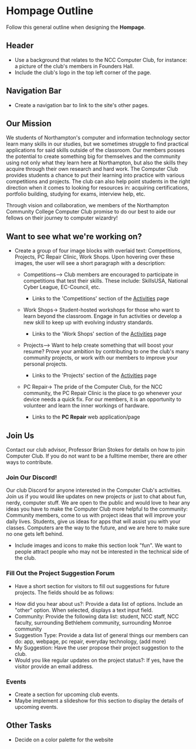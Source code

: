 # Hompage Outline
Follow this general outline when designing the **Hompage**. 

## Header

* Use a background that relates to the NCC Computer Club, for instance: a picture of the club's members in Founders Hall. 
* Include the club's logo in the top left corner of the page.

## Navigation Bar
* Create a navigation bar to link to the site's other pages.

## Our Mission  

We students of Northampton's computer and information technology sector learn many skills in our studies, but we sometimes struggle to find practical applications for said skills outside of the classroom. Our members posses the potential to create something big for themselves and the community using not only what they learn here at Northampton, but also the skills they acquire through their own research and hard work. The Computer Club provides students a chance to put their learning into practice with various competitions and projects. The club can also help point students in the right direction when it comes to looking for resources in: acquiring certifications, portfolio building, studying for exams, interview help, etc.  

Through vision and collaboration, we members of the Northampton Community College Computer Club promise to do our best to aide our fellows on their journey to computer wizardry!

## Want to see what we're working on?

* Create a group of four image blocks with overlaid text: Competitions, Projects, PC Repair Clinic, Work Shops. Upon hovering over these images, the user will see a short paragraph with a description:
  
  - Competitions–> Club members are encouraged to participate in competitions that test their skills. These include: SkillsUSA, National Cyber League, EC-Council, etc. 
    * Links to the 'Competitions' section of the [Activities](https://github.com/NCC-Computer-Club-Projects/NCC_Computer_Club_Website/blob/main/website_outline/activities.md) page

  - Work Shops-> Student-hosted workshops for those who want to learn beyond the classroom. Engage in fun activities or develop a new skill to keep up with evolving industry standards.
    * Links to the 'Work Shops' section of the [Activities](https://github.com/NCC-Computer-Club-Projects/NCC_Computer_Club_Website/blob/main/website_outline/activities.md) page

  - Projects–> Want to help create something that will boost your resume? Prove your ambition by contributing to one the club's many community projects, or work with our members to improve your personal projects.
    * Links to the 'Projects' section of the [Activities](https://github.com/NCC-Computer-Club-Projects/NCC_Computer_Club_Website/blob/main/website_outline/activities.md) page

  - PC Repair-> The pride of the Computer Club, for the NCC community, the PC Repair Clinic is the place to go whenever your device needs a quick fix. For our members, it is an opportunity to volunteer and learn the inner workings of hardware.
    * Links to the **PC Repair** web application/page

## Join Us 

<!-- This will be a longer section detailing how to join the club. -->

Contact our club advisor, Professor Brian Stokes for details on how to join Computer Club. If you do not want to be a fulltime member, there are other ways to contribute.

### Join Our Discord!
Our club Discord for anyone interested in the Computer Club's activities. Join us if you would like updates on new projects or just to chat about fun, nerdy, computer stuff. We are open to the public and would love to hear any ideas you have to make the Computer Club more helpful to the community: Community members, come to us with project ideas that will improve your daily lives. Students, give us ideas for apps that will assist you with your classes. Computers are the way to the future, and we are here to make sure no one gets left behind.

* Include images and icons to make this section look "fun". We want to people attract people who may not be interested in the technical side of the club.

### Fill Out the Project Suggestion Forum
* Have a short section for visitors to fill out suggestions for future projects. The fields should be as follows:

- How did you hear about us?: Provide a data list of options. Include an "other" option. When selected, displays a text input field.
- Community: Provide the following data list: student, NCC staff, NCC faculty, surrounding Bethlehem community, surrounding Monroe community
- Suggestion Type: Provide a data list of general things our members can do: app, webpage, pc repair, everyday technology, (add more)
- My Suggestion: Have the user propose their project suggestion to the club.
- Would you like regular updates on the project status?: If yes, have the visitor provide an email address.

### Events
* Create a section for upcoming club events. 
* Maybe implement a slideshow for this section to display the details of upcoming events. 

## Other Tasks 

<!-- Non-element tasks -->

* Decide on a color palette for the website
